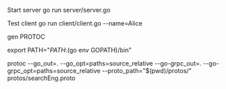 Start server
go run server/server.go

Test client
go run client/client.go --name=Alice

gen PROTOC 

export PATH="$PATH:$(go env GOPATH)/bin"

protoc --go_out=. --go_opt=paths=source_relative --go-grpc_out=. --go-grpc_opt=paths=source_relative --proto_path="$(pwd)/protos/" protos/searchEng.proto